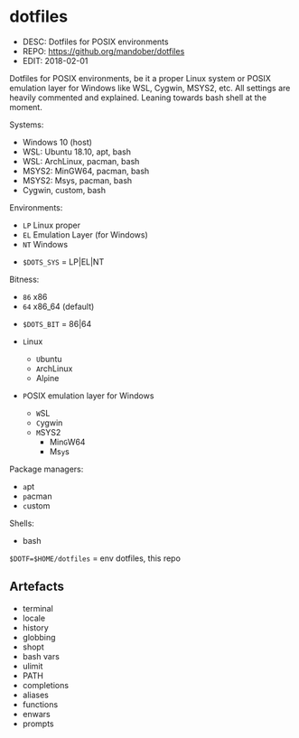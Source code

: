 # dotfiles

- DESC: Dotfiles for POSIX environments
- REPO: https://github.org/mandober/dotfiles
- EDIT: 2018-02-01

Dotfiles for POSIX environments, be it a proper Linux system or POSIX emulation 
layer for Windows like WSL, Cygwin, MSYS2, etc. All settings are heavily 
commented and explained. Leaning towards bash shell at the moment.

Systems:
- Windows 10 (host)
- WSL: Ubuntu 18.10, apt, bash
- WSL: ArchLinux, pacman, bash
- MSYS2: MinGW64, pacman, bash
- MSYS2: Msys, pacman, bash
- Cygwin, custom, bash


Environments:
* `LP` Linux proper
* `EL` Emulation Layer (for Windows)
* `NT` Windows
- `$DOTS_SYS` = LP|EL|NT

Bitness:
* `86` x86
* `64` x86_64 (default)
- `$DOTS_BIT` = 86|64




- `L`inux
  - `U`buntu
  - `A`rchLinux
  - Al`p`ine
- `P`OSIX emulation layer for Windows
  - `W`SL
  - `C`ygwin
  - `M`SYS2
    - Min`G`W64
    - Ms`y`s

Package managers:
- `a`pt
- `p`acman
- `c`ustom

Shells:
- bash


`$DOTF=$HOME/dotfiles` = env dotfiles, this repo


## Artefacts
- terminal
- locale
- history
- globbing
- shopt
- bash vars
- ulimit
- PATH
- completions
- aliases
- functions
- enwars
- prompts

